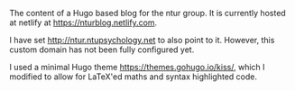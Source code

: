 The content of a Hugo based blog for the ntur group. It is currently hosted at
netlify at https://nturblog.netlify.com.

I have set http://ntur.ntupsychology.net to also point to it. However, this
custom domain has not been fully configured yet.

I used a minimal Hugo theme https://themes.gohugo.io/kiss/, which I modified to
allow for LaTeX'ed maths and syntax highlighted code.
